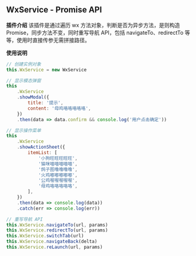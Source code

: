 ## WxService - Promise API

**插件介绍**
该插件是通过遍历 wx 方法对象，判断是否为异步方法，是则构造 Promise，同步方法不变，同时重写导航 API，包括 navigateTo、redirectTo 等等，使用时直接传参无需拼接路径。

**使用说明**
```js
// 创建实例对象
this.WxService = new WxService

// 显示模态弹窗
this
    .WxService
    .showModal({
        title: '提示',
        content: '母鸡咯咯咯咯咯',
    })
    .then(data => data.confirm && console.log('用户点击确定'))

// 显示操作菜单
this
    .WxService
    .showActionSheet({
        itemList: [
            '小狗旺旺旺旺旺',
            '猫咪喵喵喵喵喵',
            '鸽子图噜噜噜噜',
            '火鸡嘟嘟嘟嘟嘟',
            '公鸡喔喔喔喔喔',
            '母鸡咯咯咯咯咯',
        ],
    })
    .then(data => console.log(data))
    .catch(err => console.log(err))

// 重写导航 API
this.WxService.navigateTo(url, params)
this.WxService.redirectTo(url, params)
this.WxService.switchTab(url)
this.WxService.navigateBack(delta)
this.WxService.reLaunch(url, params)
```